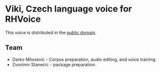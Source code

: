 # Viki, Czech language voice for RHVoice
This voice is distributed in the [public domain](https://creativecommons.org/publicdomain/zero/1.0//).

## Team
- Darko Milosevic - Corpus preparation, audio editing, and voice training
- Zvonimir Stanecic - package preparation.

